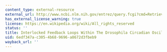 ```yaml
---
content_type: external-resource
external_url: http://www.ncbi.nlm.nih.gov/entrez/query.fcgi?cmd=Retrieve&db=PubMed&dopt=Citation&list_uids=10531060
has_external_license_warning: true
license: https://en.wikipedia.org/wiki/All_rights_reserved
status: ''
title: Interlocked Feedback Loops Within The Drosophila Circadian Oscillator
uid: 6edf347a-c305-4b68-9696-a8672d3fbeb9
wayback_url: ''
---
```


